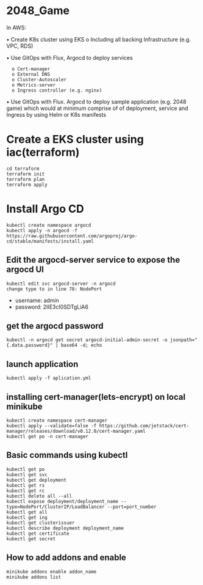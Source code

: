 # 2048_Game

In AWS:

  • Create K8s cluster using EKS
    o Including all backing Infrastructure (e.g. VPC, RDS)
    
  • Use GitOps with Flux, Argocd to deploy services
  ```hcl
    o Cert-manager
    o External DNS
    o Cluster-Autoscaler
    o Metrics-server
    o Ingress controller (e.g. nginx)
  ```
    
  • Use GitOps with Flux. Argocd to deploy sample application (e.g. 2048 game) which would at minimum comprise of of deployment, service and Ingress by using Helm or K8s manifests

# Create a EKS cluster using iac(terraform)

```hcl
cd terraform
terraform init
terraform plan
terraform apply
```

# Install Argo CD

```hcl
kubectl create namespace argocd
kubectl apply -n argocd -f https://raw.githubusercontent.com/argoproj/argo-cd/stable/manifests/install.yaml

```

## Edit the argocd-server service to expose the argocd UI

```hcl
kubectl edit svc argocd-server -n argocd
change type to in line 78: NodePort
```

- username: admin
- password: 2IIE3cI0SDTgLiA6
## get the argocd password

```hcl
kubectl -n argocd get secret argocd-initial-admin-secret -o jsonpath="{.data.password}" | base64 -d; echo
```

## launch application

```hcl
kubectl apply -f aplication.yml
```

## installing cert-manager(lets-encrypt) on local minikube
```hcl
kubectl create namespace cert-manager
kubectl apply --validate=false -f https://github.com/jetstack/cert-manager/releases/download/v0.12.0/cert-manager.yaml
kubectl get po -n cert-manager
```

## Basic commands using kubectl
```hcl
kubectl get po
kubectl get svc
kubectl get deployment
kubectl get rs
kubectl get rc
kubectl delete all --all
kubectl expose deployment/deployment_name --type=NodePort/ClusterIP/LoadBalancer --port=port_number
kubectl get all
kubectl get ing
kubectl get clusterissuer
kubectl describe deployment deployment_name
kubectl get certificate
kubectl get secret
```

## How to add addons and enable
```hcl
minikube addons enable addon_name
minikube addons list
```
